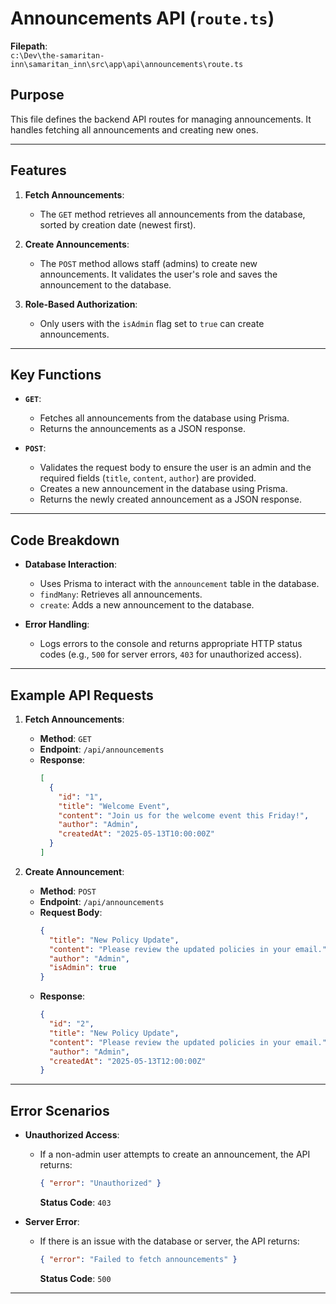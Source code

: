 # Announcements API (`route.ts`)

**Filepath**:  
`c:\Dev\the-samaritan-inn\samaritan_inn\src\app\api\announcements\route.ts`

## Purpose
This file defines the backend API routes for managing announcements. It handles fetching all announcements and creating new ones.

---

## Features
1. **Fetch Announcements**:
   - The `GET` method retrieves all announcements from the database, sorted by creation date (newest first).

2. **Create Announcements**:
   - The `POST` method allows staff (admins) to create new announcements. It validates the user's role and saves the announcement to the database.

3. **Role-Based Authorization**:
   - Only users with the `isAdmin` flag set to `true` can create announcements.

---

## Key Functions
- **`GET`**:
  - Fetches all announcements from the database using Prisma.
  - Returns the announcements as a JSON response.

- **`POST`**:
  - Validates the request body to ensure the user is an admin and the required fields (`title`, `content`, `author`) are provided.
  - Creates a new announcement in the database using Prisma.
  - Returns the newly created announcement as a JSON response.

---

## Code Breakdown
- **Database Interaction**:
  - Uses Prisma to interact with the `announcement` table in the database.
  - `findMany`: Retrieves all announcements.
  - `create`: Adds a new announcement to the database.

- **Error Handling**:
  - Logs errors to the console and returns appropriate HTTP status codes (e.g., `500` for server errors, `403` for unauthorized access).

---

## Example API Requests
1. **Fetch Announcements**:
   - **Method**: `GET`
   - **Endpoint**: `/api/announcements`
   - **Response**:
     ```json
     [
       {
         "id": "1",
         "title": "Welcome Event",
         "content": "Join us for the welcome event this Friday!",
         "author": "Admin",
         "createdAt": "2025-05-13T10:00:00Z"
       }
     ]
     ```

2. **Create Announcement**:
   - **Method**: `POST`
   - **Endpoint**: `/api/announcements`
   - **Request Body**:
     ```json
     {
       "title": "New Policy Update",
       "content": "Please review the updated policies in your email.",
       "author": "Admin",
       "isAdmin": true
     }
     ```
   - **Response**:
     ```json
     {
       "id": "2",
       "title": "New Policy Update",
       "content": "Please review the updated policies in your email.",
       "author": "Admin",
       "createdAt": "2025-05-13T12:00:00Z"
     }
     ```

---

## Error Scenarios
- **Unauthorized Access**:
  - If a non-admin user attempts to create an announcement, the API returns:
    ```json
    { "error": "Unauthorized" }
    ```
    **Status Code**: `403`

- **Server Error**:
  - If there is an issue with the database or server, the API returns:
    ```json
    { "error": "Failed to fetch announcements" }
    ```
    **Status Code**: `500`

---
